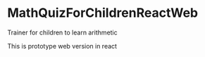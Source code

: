 # MathQuizForChildrenReactWeb
Trainer for children to learn arithmetic

This is prototype web version in react
